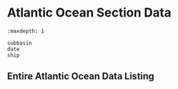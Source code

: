 # Atlantic Ocean Section Data
```{toctree}
:maxdepth: 1

subbasin
date
ship
```

## Entire Atlantic Ocean Data Listing

```{include} _includes/_entire
```